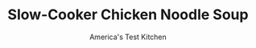 ---
layout: ../../layouts/MarkdownPostLayout.astro
title: Slow-Cooker Chicken Noodle Soup
author: America's Test Kitchen
pubDate: 2023-03-15
description: "Most chicken noodle soups from the slow cooker are watery graves for tough, stringy chicken. Making rich, meaty chicken noodle soup in the slow cooker requires handling the light and dark meat differently."
image_url: https://res.cloudinary.com/hksqkdlah/image/upload/ar_1:1,c_fill,dpr_2.0,f_auto,fl_lossy.progressive.strip_profile,g_faces:auto,q_auto:low,w_344/6615_sfs-chicken-noodle-soup-am08-01-279526
tags: ["Main Courses","Chicken","Slow Cooker","Soups"]
calories: 5440
protein: 47
carbohydrates: 21
fats: 
fiber: 3
ingredients: ["6 , bone-in, skin-on chicken thighs (about 3 pounds)",", Salt and pepper","1 tablespoon, unsalted butter","6 , carrots, peeled and sliced into 1/2-inch rounds","4 , celery ribs, sliced","2 , onions, chopped","4 , garlic cloves, minced","1 teaspoon, dried thyme","1/4 teaspoon, red pepper flakes","12 cups, low-sodium chicken broth","2 , bay leaves","4 , bone-in, skin-on split chicken breasts (about 3 pounds)","2 cups, cooked egg noodle","1 cup, frozen peas, thawed","2 tablespoons, minced fresh parsley"]
serves: 10
time: "4 to 4½ hours on low"
instructions: ["Pat chicken thighs dry with paper towels and season with salt and pepper. Melt butter in Dutch oven over medium-high heat. Add chicken thighs, skin-side down, and cook until skin is deep golden brown, about 8 minutes. Transfer to slow cooker.","Pour off all but 1 tablespoon fat from pot. Cook carrots, celery, and onions until softened, about 5 minutes. Stir in garlic, thyme, and pepper flakes and cook until fragrant, about 30 seconds. Add 1 cup broth to pot and scrape up any browned bits with wooden spoon. Transfer vegetable mixture, bay leaves, and remaining broth to slow cooker.","Season chicken breasts with salt and pepper and wrap in foil according to photo at left. Place foil packet in slow cooker. Cover and cook on low until breasts are cooked through and thighs are tender, 4 to 4 1/2 hours.","Remove foil packet from slow cooker. Carefully open foil and transfer chicken breasts to plate. Remove chicken thighs from slow cooker and transfer to plate. When cool enough to handle, shred meat into bite-sized pieces, discarding skin, bones, and excess fat.","Stir shredded chicken, cooked noodles, peas, and parsley into slow cooker. Cover and cook until heated through, about 5 minutes. Discard bay leaves. Serve."]
nutrition: ["948 mg Potassium","490 mg Phosphorus","77 mg Calcium","3 mg Iron","70 mg Magnesium","1601 mg Sodium","2 mg Zinc","29 g Fat","20 mg Niacin (B3)","12 g Monounsaturated","6 g Polyunsaturated","8 mg Vitamin C","175 mg Cholesterol","8 g Saturated","3 g Fiber","24 µg Folic acid","36 µg Folate (food)","4 g Sugars","33 µg Vitamin K","519 g Water","21 g Carbs","78 µg Folate equivalent (total)","47 g Protein","1 µg Vitamin B12","1 mg Vitamin B6","387 µg Vitamin A","544 kcal Energy","5440 calories"]
notes: "You will need a 6-quart slow cooker for this recipe. Do not cook this soup on high power or the chicken will be too tough. Three 32-ounce cartons of chicken broth will yield 12 cups."
---